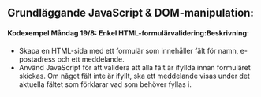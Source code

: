 ## Grundläggande JavaScript & DOM-manipulation:

#### Kodexempel Måndag 19/8: Enkel HTML-formulärvalidering:Beskrivning:

- Skapa en HTML-sida med ett formulär som innehåller fält för namn, e-postadress och ett meddelande.
- Använd JavaScript för att validera att alla fält är ifyllda innan formuläret skickas. Om något fält inte är ifyllt, ska ett meddelande visas under det aktuella fältet som förklarar vad som behöver fyllas i.
